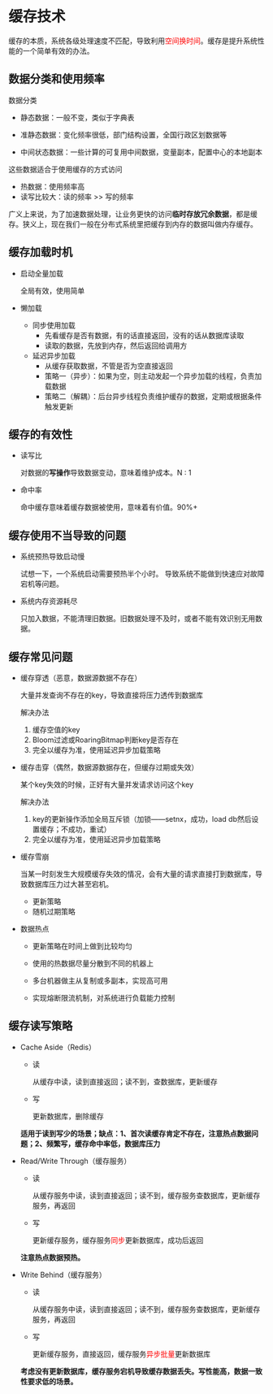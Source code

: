 # 缓存技术

缓存的本质，系统各级处理速度不匹配，导致利用<font color=red>空间换时间</font>。缓存是提升系统性能的一个简单有效的办法。



## 数据分类和使用频率

数据分类

- 静态数据：一般不变，类似于字典表 

- 准静态数据：变化频率很低，部门结构设置，全国行政区划数据等 

- 中间状态数据：一些计算的可复用中间数据，变量副本，配置中心的本地副本 



这些数据适合于使用缓存的方式访问 

- 热数据：使用频率高
- 读写比较大：读的频率 >> 写的频率

广义上来说，为了加速数据处理，让业务更快的访问**临时存放冗余数据**，都是缓存。狭义上，现在我们一般在分布式系统里把缓存到内存的数据叫做内存缓存。



## 缓存加载时机

- 启动全量加载

  全局有效，使用简单 

- 懒加载

  - 同步使用加载
    - 先看缓存是否有数据，有的话直接返回，没有的话从数据库读取 
    - 读取的数据，先放到内存，然后返回给调用方 
  - 延迟异步加载
    - 从缓存获取数据，不管是否为空直接返回
    - 策略一（异步）：如果为空，则主动发起一个异步加载的线程，负责加载数据 
    - 策略二（解耦）：后台异步线程负责维护缓存的数据，定期或根据条件触发更新



## 缓存的有效性

- 读写比

  对数据的**写操作**导致数据变动，意味着维护成本。N : 1

- 命中率

  命中缓存意味着缓存数据被使用，意味着有价值。90%+



## 缓存使用不当导致的问题

- 系统预热导致启动慢

  试想一下，一个系统启动需要预热半个小时。 导致系统不能做到快速应对故障宕机等问题。 

- 系统内存资源耗尽 

  只加入数据，不能清理旧数据。旧数据处理不及时，或者不能有效识别无用数据。




## 缓存常见问题

- 缓存穿透（恶意，数据源数据不存在）

  大量并发查询不存在的key，导致直接将压力透传到数据库

  解决办法

  1. 缓存空值的key
  2. Bloom过滤或RoaringBitmap判断key是否存在
  3. 完全以缓存为准，使用延迟异步加载策略

- 缓存击穿（偶然，数据源数据存在，但缓存过期或失效）

  某个key失效的时候，正好有大量并发请求访问这个key

  解决办法

  1. key的更新操作添加全局互斥锁（加锁——setnx，成功，load db然后设置缓存；不成功，重试）
  2. 完全以缓存为准，使用延迟异步加载策略

- 缓存雪崩

  当某一时刻发生大规模缓存失效的情况，会有大量的请求直接打到数据库，导致数据库压力过大甚至宕机。

  - 更新策略
  - 随机过期策略

- 数据热点

  - 更新策略在时间上做到比较均匀

  - 使用的热数据尽量分散到不同的机器上
  - 多台机器做主从复制或多副本，实现高可用
  - 实现熔断限流机制，对系统进行负载能力控制



## 缓存读写策略

- Cache Aside（Redis）

  - 读

    从缓存中读，读到直接返回；读不到，查数据库，更新缓存

  - 写

    更新数据库，删除缓存

  **适用于读到写少的场景；缺点：1、首次读缓存肯定不存在，注意热点数据问题；2、频繁写，缓存命中率低，数据库压力**

- Read/Write Through（缓存服务）

  - 读

    从缓存服务中读，读到直接返回；读不到，缓存服务查数据库，更新缓存服务，再返回

  - 写

    更新缓存服务，缓存服务<font color=red>同步</font>更新数据库，成功后返回

  **注意热点数据预热。**

- Write Behind（缓存服务）

  - 读

    从缓存服务中读，读到直接返回；读不到，缓存服务查数据库，更新缓存服务，再返回

  - 写

    更新缓存服务，直接返回，缓存服务<font color=red>异步批量</font>更新数据库

  **考虑没有更新数据库，缓存服务宕机导致缓存数据丢失。写性能高，数据一致性要求低的场景。**



